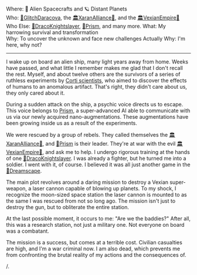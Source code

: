 Where: 🚀 Alien Spacecrafts and 🪐 Distant Planets  
Who: [🔻GlitchDaracova](🔻GlitchDaracova.md), the [🏛XaranAlliance🔺](🏛XaranAlliance🔺.md), and the [🏛VexianEmpire🔷](🏛VexianEmpire🔷.md)
Who Else: [🔺DracoKnightslayer](🔺DracoKnightslayer.md), [🔺Prism](🔺Prism.md), and many more.
What: My harrowing survival and transformation  
Why: To uncover the unknown and face new challenges
Actually Why: I'm here, why not?

---

I wake up on board an alien ship, many light years away from home. Weeks have passed, and what little I remember makes me glad that I don't recall the rest. Myself, and about twelve others are the survivors of a series of ruthless experiments by [ Corti scientists](🔷Corti.md), who aimed to discover the effects of humans to an anomalous artifact. That's right, they didn't care about us, they only cared about it.

During a sudden attack on the ship, a psychic voice directs us to escape. This voice belongs to [ Prism](🔺Prism.md), a super-advanced AI able to communicate with us via our newly acquired nano-augmentations. These augmentations have been growing inside us as a result of the experiments.

We were rescued by a group of rebels. They called themselves the [🏛XaranAlliance🔺](🏛XaranAlliance🔺.md), and [🔺Prism](🔺Prism.md) is their leader. They're at war with the evil [🏛VexianEmpire🔷](🏛VexianEmpire🔷.md), and ask me to help. I undergo rigorous training at the hands of one [🔺DracoKnightslayer](🔺DracoKnightslayer.md). I was already a fighter, but he turned me into a soldier. I went with it, of course. I believed it was all just another game in the [🌌Dreamscape](🌌Dreamscape.md).

The main plot revolves around a daring mission to destroy a Vexian super-weapon, a laser cannon capable of blowing up planets. To my shock, I recognize the moon-sized space station the laser cannon is mounted to as the same I was rescued from not so long ago. The mission isn't just to destroy the gun, but to obliterate the entire station.

At the last possible moment, it occurs to me: "Are we the baddies?" After all, this was a research station, not just a military one. Not everyone on board was a combatant.

The mission is a success, but comes at a terrible cost. Civilian casualties are high, and I'm a war criminal now. I am also dead, which prevents me from confronting the brutal reality of my actions and the consequences of.

/.